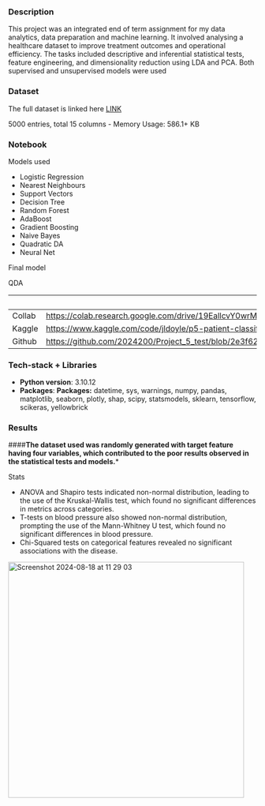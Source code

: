 ### Description

This project was an integrated end of term assignment for my data analytics, data preparation and machine learning. It involved analysing a healthcare dataset to improve treatment outcomes and operational efficiency. The tasks included descriptive and inferential statistical tests, feature engineering, and dimensionality reduction using LDA and PCA. Both supervised and unsupervised models were used 

### Dataset

The full dataset is linked here [LINK](https://github.com/2024200/Project_5_test/blob/2e3f62a90d7de844c6a935d2a9a6e4d9c2d08b3b/Dataset/Data%20Dictionary%20Healthcare%20copy%202.docx)

5000 entries, total 15 columns - Memory Usage: 586.1+ KB

### Notebook

Models used 

- Logistic Regression
- Nearest Neighbours
- Support Vectors
- Decision Tree
- Random Forest
- AdaBoost
- Gradient Boosting
- Naive Bayes
- Quadratic DA
- Neural Net

Final model 

QDA

|  | Notebook |
| --- | --- |
| Collab | https://colab.research.google.com/drive/19EallcvY0wrMVP4LQWGjHL7Yfy3Ocgjo?usp=sharing |
| Kaggle | https://www.kaggle.com/code/jldoyle/p5-patient-classification-and-clustering/notebook |
| Github | https://github.com/2024200/Project_5_test/blob/2e3f62a90d7de844c6a935d2a9a6e4d9c2d08b3b/P5_Patient_Classification_and_Clustering.ipynb |

### Tech-stack + Libraries

- **Python version**: 3.10.12
- **Packages**: **Packages:** datetime, sys, warnings, numpy, pandas, matplotlib, seaborn, plotly, shap, scipy, statsmodels, sklearn, tensorflow, scikeras, yellowbrick

### **Results**

####**The dataset used was randomly generated with target feature having four variables, which contributed to the poor results observed in the statistical tests and models.***

Stats 

- ANOVA and Shapiro tests indicated non-normal distribution, leading to the use of the Kruskal-Wallis test, which found no significant differences in metrics across categories.
- T-tests on blood pressure also showed non-normal distribution, prompting the use of the Mann-Whitney U test, which found no significant differences in blood pressure.
- Chi-Squared tests on categorical features revealed no significant associations with the disease.

<img width="478" alt="Screenshot 2024-08-18 at 11 29 03" src="https://github.com/user-attachments/assets/2d88d995-1f5f-4f40-8a63-c0269c41f126">

